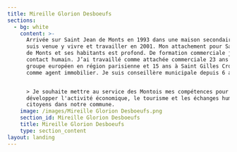 ```yaml
---
title: Mireille Glorion Desboeufs
sections:
  - bg: white
    content: >-
      Arrivée sur Saint Jean de Monts en 1993 dans une maison secondaire, je
      suis venue y vivre et travailler en 2001. Mon attachement pour Saint Jean
      de Monts et ses habitants est profond. De formation commerciale j’aime le
      contact humain. J’ai travaillé comme attachée commerciale 23 ans dans un
      groupe européen en région parisienne et 15 ans à Saint Gilles Croix de Vie
      comme agent immobilier. Je suis conseillère municipale depuis 6 ans. 


      > Je souhaite mettre au service des Montois mes compétences pour
      développer l'activité économique, le tourisme et les échanges humains et
      citoyens dans notre commune.
    image: /images/Mireille Glorion Desboeufs.png
    section_id: Mireille Glorion Desboeufs
    title: Mireille Glorion Desboeufs
    type: section_content
layout: landing
---
```


